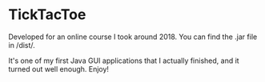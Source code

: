 # TickTacToe
Developed for an online course I took around 2018. 
You can find the .jar file in /dist/. 

It's one of my first Java GUI applications that I actually finished, and it turned out well enough. Enjoy! 
